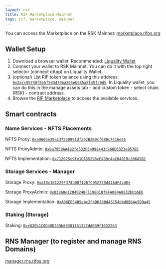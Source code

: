 ```yaml
---
layout: rsk
title: RIF Marketplace Mainnet
tags: rif, marketplace, mainnet
---
```


You can access the Marketplace on the RSK Mainnet: [marketplace.rifos.org](https://marketplace.rifos.org/)

## Wallet Setup

1. Download a browser wallet. Recommended: [Liquality Wallet](https://chrome.google.com/webstore/detail/liquality-wallet/kpfopkelmapcoipemfendmdcghnegimn)
2. Connect your wallet to RSK Mainnet. You can do it with the top right selector (connect dApp) on Liquality Wallet.
3. (optional) List RIF token balance using this address: [`0x2acc95758f8b5f583470ba265eb685a8f45fc9d5`](https://explorer.rsk.co/address/0x2acc95758f8b5f583470ba265eb685a8f45fc9d5). In Liquality wallet, you can do this in the manage assets tab - add custom token - select chain (RSK) - contract address.
4. Browse the [RIF Marketplace](https://marketplace.rifos.org) to access the available services.

## Smart contracts

### Name Services - NFTS Placements

NFTS Proxy: [`0xa966be39a13723D991dfa92B2B0cf6B0c7416eE5`](https://explorer.rsk.co/address/0xa966be39a13723d991dfa92b2b0cf6b0c7416ee5)

NFTS ProxyAdmin:  [`0xBa7958AA482fe532F54998443c768E6323e957B5`](https://explorer.rsk.co/address/0xba7958aa482fe532f54998443c768e6323e957b5)

NFTS Implementation:  [`0x712025c9fe1CA55296cE439c4aC04019c266A5B1`](https://explorer.rsk.co/address/0x712025c9fe1ca55296ce439c4ac04019c266a5b1)



### Storage Services - Manager
Storage Proxy: [`0xa18c181229F374b00f126fC952775d41A4F4c40e`](https://explorer.rsk.co/address/0xa18c181229F374b00f126fC952775d41A4F4c40e)

Storage ProxyAdmin:  [`0x03860e12049248F5198010f9FA004A0832bbbbEb`](https://explorer.rsk.co/address/0x03860e12049248F5198010f9FA004A0832bbbbEb)

Storage Implementation:  [`0xA06EE5485ebc2F4D0388d43C54d4d8B64e5D9a45`](https://explorer.rsk.co/address/0xA06EE5485ebc2F4D0388d43C54d4d8B64e5D9a45)

###  Staking (Storage)
Staking: [`0xe82Eb1C0D40D555b8030116132EdA0B9f1032263`](https://explorer.rsk.co/address/0xe82Eb1C0D40D555b8030116132EdA0B9f1032263)



## RNS Manager (to register and manage RNS Domains)

[manager.rns.rifos.org](https://manager.rns.rifos.org/)
